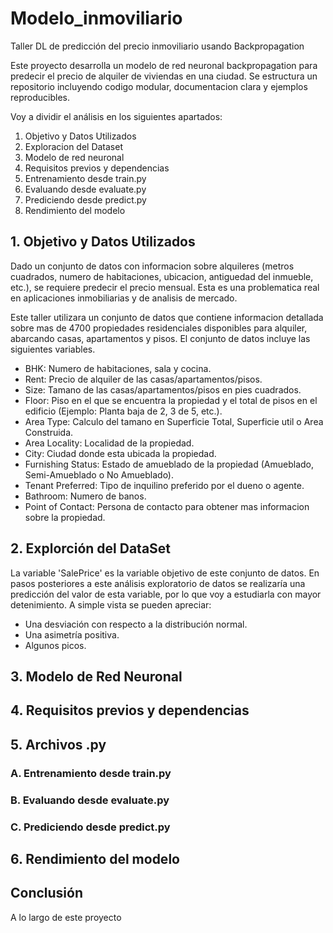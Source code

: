# Modelo_inmoviliario
Taller DL de predicción del precio inmoviliario usando Backpropagation

Este proyecto desarrolla un modelo de red neuronal backpropagation para predecir el precio de alquiler de viviendas en una ciudad. Se estructura un repositorio incluyendo codigo modular, documentacion clara y ejemplos reproducibles.

Voy a dividir el análisis en los siguientes apartados:

1. Objetivo y Datos Utilizados
2. Exploracion del Dataset
3. Modelo de red neuronal
4. Requisitos previos y dependencias
5. Entrenamiento desde train.py
6. Evaluando desde evaluate.py
7. Prediciendo desde predict.py
8. Rendimiento del modelo


## 1. Objetivo y Datos Utilizados

Dado un conjunto de datos con informacion sobre alquileres (metros cuadrados, numero de habitaciones, ubicacion, antiguedad del inmueble, etc.), se requiere predecir el precio mensual. Esta es una problematica real en aplicaciones inmobiliarias y de analisis de mercado.

Este taller utilizara un conjunto de datos que contiene informacion detallada sobre mas de 4700 propiedades residenciales disponibles para alquiler, abarcando casas, apartamentos y pisos. El conjunto de datos incluye las siguientes variables. 

- BHK: Numero de habitaciones, sala y cocina.
- Rent: Precio de alquiler de las casas/apartamentos/pisos.
- Size: Tamano de las casas/apartamentos/pisos en pies cuadrados.
- Floor: Piso en el que se encuentra la propiedad y el total de pisos en el edificio (Ejemplo: Planta baja de 2, 3 de 5, etc.).
- Area Type: Calculo del tamano en Superficie Total, Superficie util o Area Construida.  
- Area Locality: Localidad de la propiedad.
- City: Ciudad donde esta ubicada la propiedad.
- Furnishing Status: Estado de amueblado de la propiedad (Amueblado, Semi-Amueblado o No Amueblado).
- Tenant Preferred: Tipo de inquilino preferido por el dueno o agente.
- Bathroom: Numero de banos.
- Point of Contact: Persona de contacto para obtener mas informacion sobre la propiedad.

## 2. Explorción del DataSet

La variable 'SalePrice' es la variable objetivo de este conjunto de datos. En pasos posteriores a este análisis exploratorio de datos se realizaría una predicción del valor de esta variable, por lo que voy a estudiarla con mayor detenimiento. A simple vista se pueden apreciar:

* Una desviación con respecto a la distribución normal.
* Una asimetría positiva.
* Algunos picos.

## 3. Modelo de Red Neuronal


## 4. Requisitos previos y dependencias

## 5. Archivos .py

### A. Entrenamiento desde train.py


### B. Evaluando desde evaluate.py


### C. Prediciendo desde predict.py


## 6. Rendimiento del modelo



## Conclusión

A lo largo de este proyecto


























